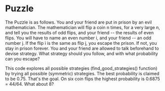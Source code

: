# Puzzle
The Puzzle is as follows.
You and your friend are put in prison by an evil mathematician. The mathematician will flip a coin n times, for a very large n, and tell you 
the results of odd flips, and your friend -- the results of even flips. You will have to name an even number i, and your friend -- an odd number j.
If the flip i is the same as flip j, you escape the prison. If not, you stay in prison forever.
You and your friend are allowed to talk beforehand to devise strategy. What strategy should you follow, and with what probability can you escape?

This code explores all possible strategies (find_good_strategies() function) by trying all possible (symmetric) strategies. The best probability 
is claimed to be 0.75. That's the goal.
On six coin flips the highest probability is 0.6875 = 44/64. What about 8? 
